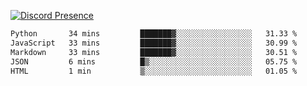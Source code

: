 [![Discord Presence](https://lanyard.cnrad.dev/api/689805100331696149)](https://discord.com/users/689805100331696149)

<!--START_SECTION:waka-->

```txt
Python       34 mins         ███████▓░░░░░░░░░░░░░░░░░   31.33 %
JavaScript   33 mins         ███████▓░░░░░░░░░░░░░░░░░   30.99 %
Markdown     33 mins         ███████▓░░░░░░░░░░░░░░░░░   30.51 %
JSON         6 mins          █▒░░░░░░░░░░░░░░░░░░░░░░░   05.75 %
HTML         1 min           ▒░░░░░░░░░░░░░░░░░░░░░░░░   01.05 %
```

<!--END_SECTION:waka-->
<img src="https://hit.yhype.me/github/profile?user_id=53441990" alt="">
